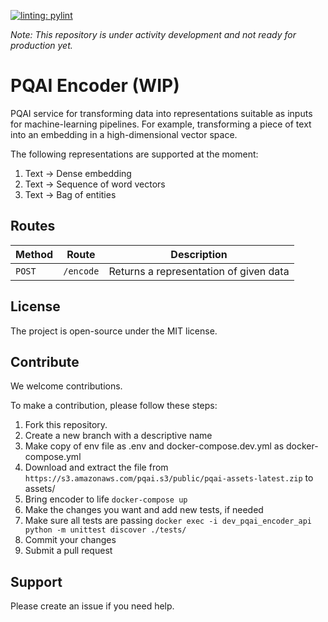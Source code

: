 [![linting: pylint](https://img.shields.io/badge/linting-pylint-yellowgreen)](https://github.com/PyCQA/pylint)

_Note: This repository is under activity development and not ready for production yet._

# PQAI Encoder (WIP)

PQAI service for transforming data into representations suitable as inputs for machine-learning pipelines. For example, transforming a piece of text into an embedding in a high-dimensional vector space.

The following representations are supported at the moment:

1. Text -> Dense embedding
1. Text -> Sequence of word vectors
1. Text -> Bag of entities

## Routes

| Method | Route     | Description                            |
| ------ | --------- | -------------------------------------- |
| `POST` | `/encode` | Returns a representation of given data |


## License

The project is open-source under the MIT license.

## Contribute

We welcome contributions.

To make a contribution, please follow these steps:

1. Fork this repository.
2. Create a new branch with a descriptive name
3. Make copy of env file as .env and docker-compose.dev.yml as docker-compose.yml
4. Download and extract the file from `https://s3.amazonaws.com/pqai.s3/public/pqai-assets-latest.zip` to assets/
4. Bring encoder to life `docker-compose up`
5. Make the changes you want and add new tests, if needed
6. Make sure all tests are passing `docker exec -i dev_pqai_encoder_api python -m unittest discover ./tests/`
7. Commit your changes
8. Submit a pull request

## Support

Please create an issue if you need help.